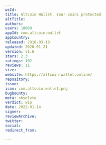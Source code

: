 ```yaml
---
wsId: 
title: Altcoin Wallet. Your coins protected
altTitle: 
authors: 
users: 10000
appId: com.altcoin.wallet
appCountry: 
released: 2018-03-19
updated: 2020-01-21
version: v1.6
stars: 2.3
ratings: 102
reviews: 11
size: 
website: https://altcoin-wallet.online/
repository: 
issue: 
icon: com.altcoin.wallet.png
bugbounty: 
meta: obsolete
verdict: wip
date: 2022-01-14
signer: 
reviewArchive: 
twitter: 
social: 
redirect_from: 

---
```


